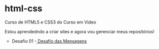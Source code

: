 # html-css
 Curso de HTML5 e CSS3 do Curso em Video

 Estou aprendedndo a criar sites e agora vou gerenciar meus repositórios!

 <ol>
    <li type="circle"> Desafio 01 -<a href="https://ysabellax.github.io/html-css/desafios/desafio01/index.html"> Desafio das Mensagens</a>
 
 </ol>
